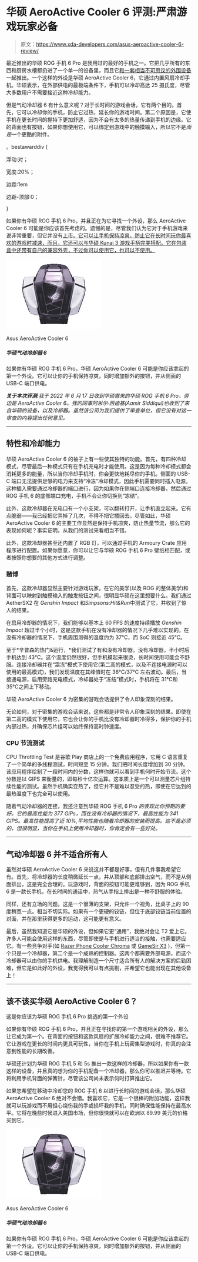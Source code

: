 # 华硕 AeroActive Cooler 6 评测:严肃游戏玩家必备

> 原文：<https://www.xda-developers.com/asus-aeroactive-cooler-6-review/>

最近推出的华硕 ROG 手机 6 Pro 是我用过的最好的手机之一。它把几乎所有的东西和厨房水槽都扔进了一个单一的设备里，而且它[和一套相当不可思议的外围设备](https://www.xda-developers.com/rog-phone-6-launch/)一起推出。一个这样的外设是华硕 AeroActive Cooler 6，它通过内置风扇冷却手机。华硕表示，在外部供电的最极端条件下，手机可以冷却高达 25 摄氏度，尽管大多数用户不需要接近这种冷却能力。

但是气动冷却器 6 有什么意义呢？对于长时间的游戏会话，它有两个目的。首先，它可以冷却你的手机，防止它过热，延长你的游戏时间。第二个原因是，它使手机在更长时间的握持下更加舒适，因为不会有太多的热量传递到手机的边缘。它的背面也有按钮，如果你想使用它，可以绑定到游戏中的触摸输入，所以它不是*而是*一个更酷的附件。

。bestawarddiv {

浮动:对；

宽度:20%；

边距:1em

边距-顶部:0；

}

如果你有华硕 ROG 手机 6 Pro，并且正在为它寻找一个外设，那么 AeroActive Cooler 6 可能是你应该首先考虑的。遗憾的是，尽管我们认为它对于手机游戏来说非常重要，但它并没有[上市。它可以让手机保持凉爽，防止它在长时间玩你最喜欢的游戏时减速，而且，它还可以与华硕 Kunai 3 游戏手柄完美搭配。它在包装盒中还带有自己的兼容外壳，不过你可以使用它，也可以不使用。](https://www.xda-developers.com/asus-rog-phone-6-pro-unboxing/)

 <picture>![The Asus AeroActive Cooler 6 is probably the first peripheral you should pick up if you have the Asus ROG Phone 6 Pro. It keeps your phone cool while adding additional buttons and powers itself from the side USB-C port.](img/08379ec99bd580547d0ef8555f4acb74.png)</picture> 

Asus AeroActive Cooler 6

##### 华硕气动冷却器 6

如果你有华硕 ROG 手机 6 Pro，华硕 AeroActive Cooler 6 可能是你应该拿起的第一个外设。它可以让你的手机保持凉爽，同时增加额外的按钮，并从侧面的 USB-C 端口供电。

***关于本次评测**:我于 2022 年 6 月 17 日收到华硕寄来的华硕 ROG 手机 6 Pro，旁边是 AeroActive Cooler 6。我的同事阿米尔·西迪基(Aamir Siddiqui)也收到了来自华硕的设备，以及冷却器。虽然该公司为我们提供了审查单位，但它没有对这一审查的内容提出任何意见。*

* * *

## 特性和冷却能力

华硕 AeroActive Cooler 6 的袖子上有一些使其独特的功能。首先，有四种冷却模式，尽管最后一种模式只有在手机充电时才能使用。这是因为每种冷却模式都会消耗更多的能量，所以当你冷却手机时，你会更快地耗尽你的手机。侧面的 USB-C 端口无法提供足够的电力来支持“冷冻”冷却模式，因此手机需要同时插入电源。这种插入需要通过冷却器的端口进行，因为如果你在侧端口连接冷却器，然后通过 ROG 手机 6 的底部端口充电，手机不会让你切换到“冻结”。

此外，这款冷却器在充电口有一个小支架，可以翻转打开，让手机直立起来。它有点脆弱——我已经把它弄掉了几次，不得不把它插回去。尽管如此，华硕 AeroActive Cooler 6 的主要工作显然是保持手机凉爽，防止热量节流，那么它的表现如何呢？事实证明，从我们的测试来看相当不错。

此外，这款冷却器甚至还内置了 RGB 灯，可以通过手机的 Armoury Crate 应用程序进行配置。如果你愿意，你可以让它与华硕 ROG 手机 6 Pro 壁纸相匹配，或者按照你想要的其他方式进行调整。

### 赌博

首先，这款冷却器显然主要针对游戏玩家。在它的美学(以及 ROG 的整体美学)和背面可以映射到触摸输入的触发按钮之间，很明显华硕在这里想要什么。我们通过 AetherSX2 在 *Genshin Impact* 和*Simpsons:Hit&Run*中测试了它，并收到了惊人的结果。

在启用冷却器的情况下，我们能够以基本上 60 FPS 的速度持续播放 *Genshin Impact* 超过半个小时，这是这款手机在没有冷却器的情况下几乎难以实现的。在没有冷却器的情况下，手机周围测得的温度约为 37°C，而 SoC 则接近 45°C。

至于*辛普森的热门&运行，*我们测试了有和没有冷却器。没有冷却器，半小时后手机达到 43℃。这个温度仍然很好，但手机摸起来很烫，长时间使用可能会不舒服。连接冷却器并在“霜冻”模式下使用它(第二高的模式，以及不连接电源时可以使用的最高模式)，我们发现温度在其峰值时在 36°C/37°C 左右波动。最后，当接通电源，启用旁路充电模式，冷却器处于“冻结”模式时，手机将在 31℃和 35℃之间上下移动。

华硕 AeroActive Cooler 6 为密集的游戏会话提供了令人印象深刻的结果。

无论如何，对于密集的游戏会话来说，这些都是非常令人印象深刻的结果。即使在第二高的模式下使用它，它也会让你的手机比没有冷却器时冷得多，保护你的手机内部过热，并确保芯片组可以始终保持高时钟速度。

### CPU 节流测试

CPU Throttling Test 是谷歌 Play 商店上的一个免费应用程序，它用 C 语言重复了一个简单的多线程测试，时间短至 15 分钟。我们把时间长度增加到 30 分钟。该应用程序绘制了一段时间内的分数，这样你就可以看到手机何时开始节流。这个分数是以 GIPS 来衡量的，即每秒十亿次运算。这本质上是一个可以测量芯片组持续性能的测试。虽然手机确实变热了，但它并不是难以忍受的热，即使在它达到的最热温度下也完全可以使用。

随着气动冷却器的连接，我还注意到华硕 ROG 手机 6 Pro *的表现比你预期的要好。它的最高性能为 377 GIPs，而在没有冷却器的情况下，最高性能为 341 GIPS。最高性能提高了近 10%,平均性能也随着冷却器的安装而提高。这不是必须的，但很明显，当你在手机上使用冷却器时，你肯定会有一些好处。*

* * *

## 气动冷却器 6 并不适合所有人

虽然对华硕 AeroActive Cooler 6 来说这并不都是好事，但有几件事我希望它有。首先，将冷却器的长度稍微延长一点，并从顶部和底部排出空气，而不是从侧面排出，这是完全合理的。玩游戏时，背面的按钮可能更难够到，因为 ROG 手机 6 是一款长手机，在长时间的通话中，热气从手指上排出是一种不舒服的体验。

同样，还有立场的问题。这是一个很薄的支架，只允许一个视角，比桌子上的 90 度稍宽一点。相当不切实际。如果有一个更硬的铰链，但位于底部铰链当前位置的对面，并在那里获得更多的运动，这可能更有意义。

最后，虽然我知道它是华硕的外设，但如果它更“通用”，我绝对会让 T2 爱上它。许多人可能会使用这样的东西，尽管即使是与手机进行适当的接触，也需要适应它。有一些竞争对手(如 [Razer Phone Cooler Chroma](https://www.xda-developers.com/razers-magsafe-fan-keep-phone-cool/) 或 [GameSir X3](https://www.xda-developers.com/gamesir-x3-android/) )，但第一个只是一个冷却器，第二个是一个成熟的控制器。这两个都需要外部电源，而这个冷却器可以由你的手机供电。我理解制造一个尺寸适合所有人的解决方案的后勤困难，但它是如此好的外设，我觉得我可以有点挑剔，并希望它也能出现在其他设备上！

* * *

## 该不该买华硕 AeroActive Cooler 6？

这是你应该为华硕 ROG 手机 6 Pro 挑选的第一个外设

如果你有华硕 ROG 手机 6 Pro，并且正在寻找你的第一个游戏相关的外设，那么让它成为第一个。在背面的按钮和这款风扇的扩展冷却能力之间，很难不推荐它。它让游戏在更长的时间内更具可玩性，当你在手机上玩密集型游戏时，你真的会注意到性能的长期改善。

华硕还计划为华硕 ROG 手机 5 和 5s 推出一款这样的冷却器，所以如果你有一款这样的设备，并且真的想为你的手机配备一个冷却器，那么你可以推迟并等待。它将利用手机背面的弹簧针，尽管该公司尚未表示何时打算推出它。

如果您希望在移动中冷却您的 ROG 手机 6 以进行长时间的游戏会话，那么华硕 AeroActive Cooler 6 绝对不会错。我喜欢它，它是一个很棒的附加功能，这样我就可以玩游戏而不用担心烧伤我的手或损坏我的手机，同时确保性能保持在最高水平。它将在晚些时候进入美国市场，但你很快就可以在欧洲以 89.99 美元的价格买到它。

 <picture>![The Asus AeroActive Cooler 6 is probably the first peripheral you should pick up if you have the Asus ROG Phone 6 Pro. It keeps your phone cool while adding additional buttons and powers itself from the side USB-C port.](img/08379ec99bd580547d0ef8555f4acb74.png)</picture> 

Asus AeroActive Cooler 6

##### 华硕气动冷却器 6

如果你有华硕 ROG 手机 6 Pro，华硕 AeroActive Cooler 6 可能是你应该拿起的第一个外设。它可以让你的手机保持凉爽，同时增加额外的按钮，并从侧面的 USB-C 端口供电。
